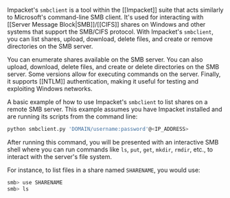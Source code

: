 Impacket's `smbclient` is a tool within the [[Impacket]] suite that acts similarly to Microsoft's command-line SMB client. It's used for interacting with [[Server Message Block|SMB]]/[[CIFS]] shares on Windows and other systems that support the SMB/CIFS protocol. With Impacket's `smbclient`, you can list shares, upload, download, delete files, and create or remove directories on the SMB server.

You can enumerate shares available on the SMB server. You can also upload, download, delete files, and create or delete directories on the SMB server. Some versions allow for executing commands on the server. Finally, it supports [[NTLM]] authentication, making it useful for testing and exploiting Windows networks.

A basic example of how to use Impacket's `smbclient` to list shares on a remote SMB server. This example assumes you have Impacket installed and are running its scripts from the command line:

```bash
python smbclient.py 'DOMAIN/username:password'@<IP_ADDRESS>
```

After running this command, you will be presented with an interactive SMB shell where you can run commands like `ls`, `put`, `get`, `mkdir`, `rmdir`, etc., to interact with the server's file system.

For instance, to list files in a share named `SHARENAME`, you would use:

```bash
smb> use SHARENAME
smb> ls
```

